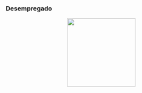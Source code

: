 ### Desempregado

<div align="center">
  <a href="https://github.com/juarezzz">
  <img height="180em" src="https://github-readme-stats.vercel.app/api?username=juarezzz&show_icons=true&theme=dracula&include_all_commits=true&count_private=true%22/%3E
  <img height="180em" src="https://github-readme-stats.vercel.app/api/top-langs/?username=juarezzz&layout=compact&langs_count=7&theme=dracula%22/%3E


  <div style="display: inline_block"><br>
  <img align="center" alt="Gabriel-Java" height="30" width="40" src="https://raw.githubusercontent.com/devicons/devicon/master/icons/javascript/javascript-plain.svg%22%3E
  <img align="center" alt="Gabriel-Java" height="30" width="40" src="https://raw.githubusercontent.com/devicons/devicon/master/icons/typescript/typescript-plain.svg%22%3E
  <img align="center" alt="Gabriel-Java" height="30" width="40" src="https://raw.githubusercontent.com/devicons/devicon/master/icons/react/react-original.svg%22%3E
  <img align="center" alt="Gabriel-Java" height="30" width="40" src="https://raw.githubusercontent.com/devicons/devicon/master/icons/html5/html5-original.svg%22%3E
  <img align="center" alt="Gabriel-Java" height="30" width="40" src="https://raw.githubusercontent.com/devicons/devicon/master/icons/css3/css3-original.svg%22%3E
  <img align="center" alt="Gabriel-Java" height="30" width="40" src="https://raw.githubusercontent.com/devicons/devicon/master/icons/python/python-original.svg%22%3E
  <img align="center" alt="Gabriel-Java" height="30" width="40" src="https://cdn.jsdelivr.net/gh/devicons/devicon/icons/spring/spring-original.svg%22%3E
    <img align="center" alt="Gabriel-Java" height="35" width="45" src="https://cdn.jsdelivr.net/gh/devicons/devicon/icons/java/java-original.svg%22%3E
</div>
